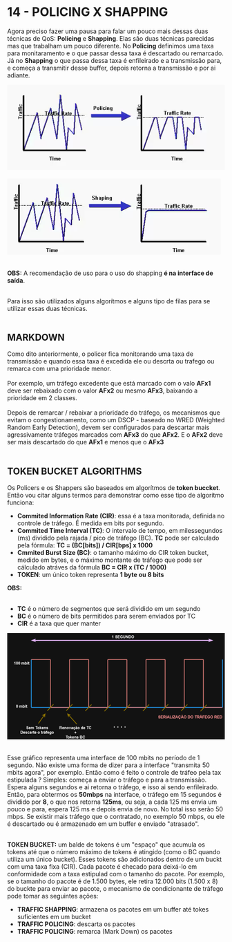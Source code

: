 # 14 - POLICING X SHAPPING

Agora preciso fazer uma pausa para falar um pouco mais dessas duas técnicas de QoS: **Policing** e **Shapping**. Elas são duas técnicas parecidas mas que trabalham um pouco diferente. No **Policing** definimos uma taxa para monitaramento e o que passar dessa taxa é descartado ou remarcado. Já no **Shapping** o que passa dessa taxa é enfileirado e a transmissão para, e começa a transmitir desse buffer, depois retorna a transmissão e por ai adiante. 

![POLICING](Imagens/policing.png) <br></br>
![SHAPPING](Imagens/shapping.png) <br></br>

**OBS:** A recomendação de uso para o uso do shapping **é na interface de saída**. <br></br>

Para isso são utilizados alguns algorítmos e alguns tipo de filas para se utilizar essas duas técnicas. <br></br>

## MARKDOWN

Como dito anteriormente, o policer fica monitorando uma taxa de transmissão e quando essa taxa é excedida ele ou descrta ou trafego ou remarca com uma prioridade menor.<br></br>
Por exemplo, um tráfego excedente que está marcado com o valo **AFx1** deve ser rebaixado com o valor **AFx2** ou mesmo **AFx3**, baixando a prioridade em 2 classes. <br></br>
Depois de remarcar / rebaixar a prioridade do tráfego, os mecanismos que evitam o congestionamento, como um DSCP - baseado no WRED (Weighted Random Early Detection), devem ser configurados para descartar mais agressivamente tráfegos marcados com **AFx3** do que **AFx2**. E o **AFx2** deve ser mais descartado do que **AFx1** e menos que o **AFx3** <br></br>

## TOKEN BUCKET ALGORITHMS

Os Policers e os Shappers são baseados em algorítmos de **token buccket**. Então vou citar alguns termos para demonstrar como esse tipo de algorítmo funciona: 
- **Commited Information Rate (CIR)**: essa é a taxa monitorada, definida no controle de tráfego. É medida em bits por segundo.
- **Commited Time Interval (TC)**: O intervalo de tempo, em milessegundos (ms) dividido pela rajada / pico de tráfego (BC). **TC** pode ser calculado pela fórmula: **TC = (BC[bits]) / CIR[bps] x 1000**
- **Cmmited Burst Size (BC)**: o tamanho máximo do CIR token bucket, medido em bytes, e o máximo montante de tráfego que pode ser cálculado atráves da fórmula **BC = CIR x (TC / 1000)**
- **TOKEN**: um único token representa **1 byte ou 8 bits**

**OBS:** <br></br>
- **TC** é o número de segmentos que será dividido em um segundo
- **BC** é o número de bits permitidos para serem enviados por TC
- **CIR** é a taxa que quer manter

![INTERFACE](Imagens/int_100_mbps.drawio.png) <br></br>

Esse gráfico representa uma interface de 100 mbits no período de 1 segundo. Não existe uma forma de dizer para a interface "transmita 50 mbits agora", por exemplo. Então como é feito o controle de tráfeo pela tax estipulada ? Simples: começa a enviar o tráfego e para a transmissão. Espera alguns segundos e ai retorna o tráfego, e isso ai sendo enfileirado. Então, para obtermos os **50mbps** na interface, o tráfego em 15 segundos é dividido por **8**, o que nos retorna **125ms**, ou seja, a cada 125 ms envia um pouco e para, espera 125 ms e depois envia de novo. No total isso serão 50 mbps. Se existir mais tráfego que o contratado, no exemplo 50 mbps, ou ele é descartado ou é armazenado em um buffer e enviado "atrasado". <br></br>

**TOKEN BUCKET:** um balde de tokens é um "espaço" que acumula os tokens até que o número máximo de tokens é atingido (como o BC quando utiliza um único bucket). Esses tokens são adicionados dentro de um buckt com uma taxa fixa (CIR). Cada pacote é checado para deixá-lo em conformidade com a taxa estipulad com o tamanho do pacote. Por exemplo, se o tamanho do pacote é de 1.500 bytes, ele retira 12.000 bits (1.500 x 8) do buckte para enviar ao pacote, o mecanismo de condicionante de tráfego pode tomar as seguintes ações:
- **TRAFFIC SHAPPING**: armazena os pacotes em um buffer até tokes suficientes em um bucket
- **TRAFFIC POLICING**: descarta os pacotes
- **TRAFFIC POLICING**: remarca (Mark Down) os pacotes
